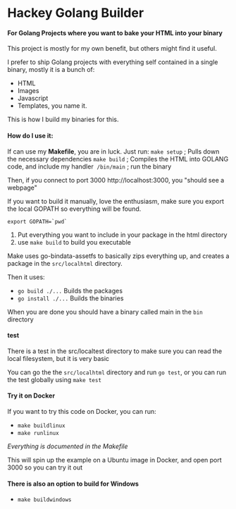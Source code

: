 # Hackey Golang Builder
#### For Golang Projects where you want to bake your HTML into your binary

This project is mostly for my own benefit, but others might find it useful.

I prefer to ship Golang projects with everything self contained in a single binary, mostly it is a bunch of:
* HTML
* Images
* Javascript
* Templates, you name it.

This is how I build my binaries for this. 

#### How do I use it:

If can use my **Makefile**, you are in luck. Just run:
  `make setup` ; Pulls down the necessary dependencies
  `make build` ; Compiles the HTML into GOLANG code, and include my handler
  `/bin/main`  ; run the binary
  
  Then, if you connect to port 3000 http://localhost:3000, you "should see a webpage"
  
If you want to build it manually, love the enthusiasm, make sure you export the local
GOPATH so everything will be found.

<code>export GOPATH=&grave;pwd&grave;</code>

1. Put everything you want to include in your package in the html directory
2. use `make build` to build you executable

Make uses go-bindata-assetfs to basically zips everything up, and creates a package
in the `src/localhtml` directory.

Then it uses:
* `go build ./...` Builds the packages
* `go install ./...` Builds the binaries

When you are done you should have a binary called main in the `bin` directory


#### test

There is a test in the src/localtest directory to make sure you can read the local filesystem, but it is very basic

You can go the the `src/localhtml` directory and run `go test`,
or you can run the test globally using `make test`

#### Try it on Docker

If you want to try this code on Docker, you can run:

*   `make buildlinux`
*   `make runlinux`

*Everything is documented in the Makefile* 

This will spin up the example on a Ubuntu image in Docker, and open port 3000 so you can try it out

#### There is also an option to build for Windows

* `make buildwindows`
